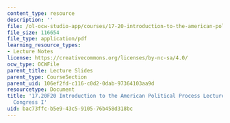 ```yaml
---
content_type: resource
description: ''
file: /ol-ocw-studio-app/courses/17-20-introduction-to-the-american-political-process-fall-2020/bac73ffcb5e943c5910576b458d318bc_MIT17_20F20_lec8.pdf
file_size: 116654
file_type: application/pdf
learning_resource_types:
- Lecture Notes
license: https://creativecommons.org/licenses/by-nc-sa/4.0/
ocw_type: OCWFile
parent_title: Lecture Slides
parent_type: CourseSection
parent_uid: 106ef2fd-c116-c0d2-0dab-97364103aa9d
resourcetype: Document
title: '17.20F20 Introduction to the American Political Process Lecture Slides 8:
  Congress I'
uid: bac73ffc-b5e9-43c5-9105-76b458d318bc
---
```

